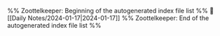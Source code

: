 %% Zoottelkeeper: Beginning of the autogenerated index file list  %%
📄 [[Daily Notes/2024-01-17|2024-01-17]]
%% Zoottelkeeper: End of the autogenerated index file list  %%
